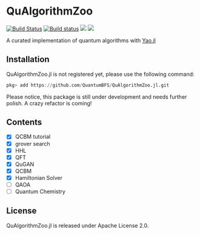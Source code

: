 # QuAlgorithmZoo

[![Build Status](https://travis-ci.org/QuantumBFS/QuAlgorithmZoo.jl.svg?branch=master)](https://travis-ci.org/QuantumBFS/QuAlgorithmZoo.jl)
[![Build status](https://ci.appveyor.com/api/projects/status/wdbroxclvf1nhsen/branch/master?svg=true)](https://ci.appveyor.com/project/Roger-luo/qualgorithmzoo-jl/branch/master)
[![](https://img.shields.io/badge/docs-stable-blue.svg)](https://quantumbfs.github.io/QuAlgorithmZoo.jl/stable/)
[![](https://img.shields.io/badge/docs-latest-blue.svg)](https://quantumbfs.github.io/QuAlgorithmZoo.jl/latest/)

A curated implementation of quantum algorithms with [Yao.jl](https://github.com/QuantumBFS/Yao.jl)

## Installation

QuAlgorithmZoo.jl is not registered yet, please use the following command:

```julia
pkg> add https://github.com/QuantumBFS/QuAlgorithmZoo.jl.git
```

Please notice, this package is still under development and needs further polish. A crazy refactor is coming!

## Contents

- [x] QCBM tutorial
- [x] grover search
- [x] HHL
- [x] QFT
- [x] QuGAN
- [x] QCBM
- [x] Hamiltonian Solver
- [ ] QAOA
- [ ] Quantum Chemistry

## License

QuAlgorithmZoo.jl is released under Apache License 2.0.
